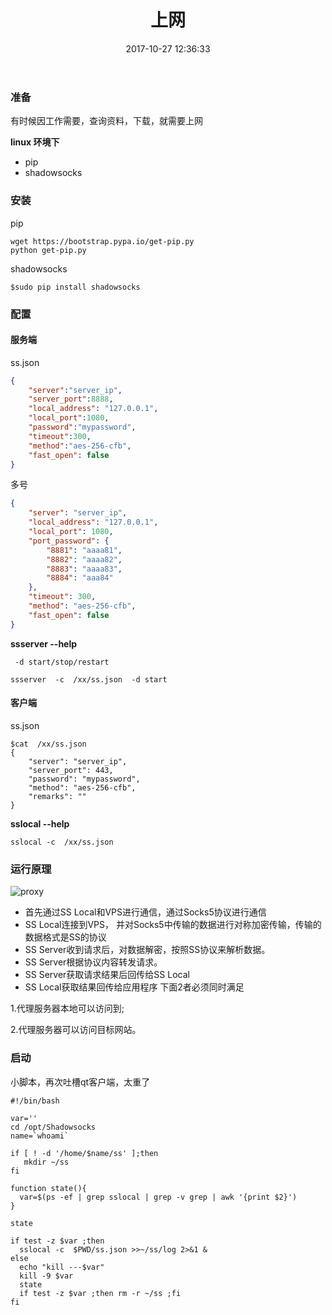 ﻿---
title: 上网
date: 2017-10-27 12:36:33
tags:
  - online
categories:
  - other
---

### 准备
  有时候因工作需要，查询资料，下载，就需要上网
  
  **linux 环境下**
  * pip 
  * shadowsocks


### 安装
pip
```
wget https://bootstrap.pypa.io/get-pip.py
python get-pip.py
```
shadowsocks
```
$sudo pip install shadowsocks 
```

### 配置
####  服务端
ss.json
```json
{
    "server":"server_ip",
    "server_port":8888,
    "local_address": "127.0.0.1",
    "local_port":1080,
    "password":"mypassword",
    "timeout":300,
    "method":"aes-256-cfb",
    "fast_open": false
}
```
多号
```json
{
    "server": "server_ip",
    "local_address": "127.0.0.1",
    "local_port": 1080,
    "port_password": {
        "8881": "aaaa81",  
        "8882": "aaaa82",
        "8883": "aaaa83",
        "8884": "aaa84"
    },
    "timeout": 300,
    "method": "aes-256-cfb",
    "fast_open": false
}
```


**ssserver --help**

` -d start/stop/restart`
```
ssserver  -c  /xx/ss.json  -d start
```

#### 客户端
ss.json
```
$cat  /xx/ss.json
{
    "server": "server_ip",
    "server_port": 443,
    "password": "mypassword",
    "method": "aes-256-cfb",
    "remarks": ""
}
```

**sslocal --help**
```
sslocal -c  /xx/ss.json
```

### 运行原理
![proxy](http://ojtd6k176.bkt.clouddn.com/proxy-12.56.png)
* 首先通过SS Local和VPS进行通信，通过Socks5协议进行通信 <br/>
* SS Local连接到VPS， 并对Socks5中传输的数据进行对称加密传输，传输的数据格式是SS的协议
* SS Server收到请求后，对数据解密，按照SS协议来解析数据。
* SS Server根据协议内容转发请求。
* SS Server获取请求结果后回传给SS Local
* SS Local获取结果回传给应用程序
下面2者必须同时满足

1.代理服务器本地可以访问到;

2.代理服务器可以访问目标网站。

### 启动
小脚本，再次吐槽qt客户端，太重了
```
#!/bin/bash

var=''
cd /opt/Shadowsocks
name=`whoami`

if [ ! -d '/home/$name/ss' ];then
   mkdir ~/ss
fi
 
function state(){
  var=$(ps -ef | grep sslocal | grep -v grep | awk '{print $2}')
}

state

if test -z $var ;then
  sslocal -c  $PWD/ss.json >>~/ss/log 2>&1 &
else
  echo "kill ---$var"
  kill -9 $var
  state
  if test -z $var ;then rm -r ~/ss ;fi
fi  
```

